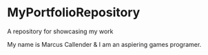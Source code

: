 # MyPortfolioRepository
A repository for showcasing my work

My name is Marcus Callender & I am an aspiering games programer.

